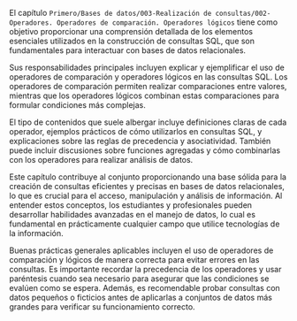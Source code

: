 El capítulo `Primero/Bases de datos/003-Realización de consultas/002-Operadores. Operadores de comparación. Operadores lógicos` tiene como objetivo proporcionar una comprensión detallada de los elementos esenciales utilizados en la construcción de consultas SQL, que son fundamentales para interactuar con bases de datos relacionales.

Sus responsabilidades principales incluyen explicar y ejemplificar el uso de operadores de comparación y operadores lógicos en las consultas SQL. Los operadores de comparación permiten realizar comparaciones entre valores, mientras que los operadores lógicos combinan estas comparaciones para formular condiciones más complejas.

El tipo de contenidos que suele albergar incluye definiciones claras de cada operador, ejemplos prácticos de cómo utilizarlos en consultas SQL, y explicaciones sobre las reglas de precedencia y asociatividad. También puede incluir discusiones sobre funciones agregadas y cómo combinarlas con los operadores para realizar análisis de datos.

Este capítulo contribuye al conjunto proporcionando una base sólida para la creación de consultas eficientes y precisas en bases de datos relacionales, lo que es crucial para el acceso, manipulación y análisis de información. Al entender estos conceptos, los estudiantes y profesionales pueden desarrollar habilidades avanzadas en el manejo de datos, lo cual es fundamental en prácticamente cualquier campo que utilice tecnologías de la información.

Buenas prácticas generales aplicables incluyen el uso de operadores de comparación y lógicos de manera correcta para evitar errores en las consultas. Es importante recordar la precedencia de los operadores y usar paréntesis cuando sea necesario para asegurar que las condiciones se evalúen como se espera. Además, es recomendable probar consultas con datos pequeños o ficticios antes de aplicarlas a conjuntos de datos más grandes para verificar su funcionamiento correcto.

